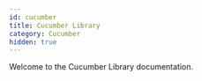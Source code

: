 ```yaml
---
id: cucumber
title: Cucumber Library
category: Cucumber
hidden: true
---
```


Welcome to the Cucumber Library documentation.
